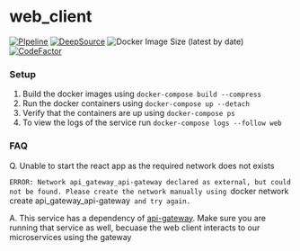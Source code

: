 web_client
==========

[![PIpeline](https://github.com/unofficialopensource-knit/web_client/actions/workflows/pipeline.yml/badge.svg)](https://github.com/unofficialopensource-knit/web_client/actions/workflows/pipeline.yml)
[![DeepSource](https://deepsource.io/gh/unofficialopensource-knit/web_client.svg/?label=active+issues&show_trend=true)](https://deepsource.io/gh/unofficialopensource-knit/web_client/?ref=repository-badge)
![Docker Image Size (latest by date)](https://img.shields.io/docker/image-size/onlinejudge95/web_client?sort=date)
[![CodeFactor](https://www.codefactor.io/repository/github/unofficialopensource-knit/web_client/badge)](https://www.codefactor.io/repository/github/unofficialopensource-knit/web_client)

### Setup
1. Build the docker images using `docker-compose build --compress`
2. Run the docker containers using `docker-compose up --detach`
3. Verify that the containers are up using `docker-compose ps`
4. To view the logs of the service run `docker-compose logs --follow web`

### FAQ
Q. Unable to start the react app as the required network does not exists

`ERROR: Network api_gateway_api-gateway declared as external, but could not be found. Please create the network manually using `docker network create api_gateway_api-gateway` and try again.`

A. This service has a dependency of [api-gateway](https://github.com/unofficialopensource-knit/api_gateway).
Make sure you are running that service as well, becuase the web client interacts to our microservices using the gateway
